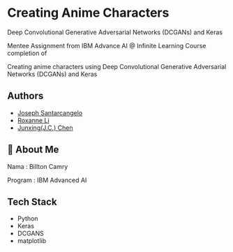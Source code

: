 
# Creating Anime Characters

Deep Convolutional Generative Adversarial Networks (DCGANs) and Keras

Mentee Assignment from IBM Advance AI @ Infinite Learning Course completion of 

Creating anime characters using Deep Convolutional Generative Adversarial Networks (DCGANs) and Keras 


## Authors

- [Joseph Santarcangelo](https://colab.research.google.com/corgiredirector?site=https%3A%2F%2Fwww.linkedin.com%2Fin%2Fjoseph-s-50398b136%2F%3Futm_medium%3DExinfluencer%26utm_source%3DExinfluencer%26utm_content%3D000026UJ%26utm_term%3D10006555%26utm_id%3DNA-SkillsNetwork-Channel-SkillsNetworkCoursesIBMDeveloperSkillsNetworkML0101ENSkillsNetwork20718538-2021-01-01)
- [Roxanne Li](https://colab.research.google.com/corgiredirector?site=https%3A%2F%2Fwww.linkedin.com%2Fin%2Froxanne-li%2F%3Futm_medium%3DExinfluencer%26utm_source%3DExinfluencer%26utm_content%3D000026UJ%26utm_term%3D10006555%26utm_id%3DNA-SkillsNetwork-Channel-SkillsNetworkGuidedProjectsIBMGPXX0XCEEN72-2022-01-01)
- [Junxing(J.C.) Chen](https://colab.research.google.com/corgiredirector?site=https%3A%2F%2Fwww.linkedin.com%2Fin%2Fjunxing-chen-3591a4162%2F%3Futm_medium%3DExinfluencer%26utm_source%3DExinfluencer%26utm_content%3D000026UJ%26utm_term%3D10006555%26utm_id%3DNA-SkillsNetwork-Channel-SkillsNetworkGuidedProjectsIBMGPXX0XCEEN72-2022-01-01)

## 🚀 About Me
Nama : Billton Camry

Program : IBM Advanced AI


## Tech Stack

- Python
- Keras
- DCGANS
- matplotlib

